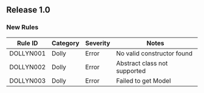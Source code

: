 ﻿## Release 1.0

### New Rules

Rule ID   | Category | Severity | Notes
----------|----------|----------|-------
DOLLYN001 | Dolly    | Error    | No valid constructor found
DOLLYN002 | Dolly    | Error    | Abstract class not supported
DOLLYN003 | Dolly    | Error    | Failed to get Model